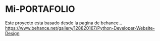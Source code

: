 # Mi-PORTAFOLIO

Este proyecto esta basado desde la pagina de behance...
https://www.behance.net/gallery/128820167/Python-Developer-Website-Design

<br>
